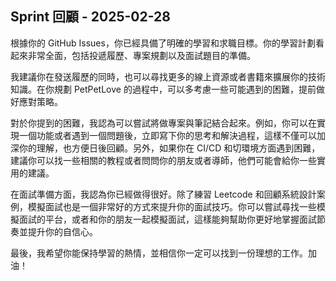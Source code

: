 ## Sprint 回顧 - 2025-02-28

根據你的 GitHub Issues，你已經具備了明確的學習和求職目標。你的學習計劃看起來非常全面，包括投遞履歷、專案規劃以及面試題目的準備。

我建議你在發送履歷的同時，也可以尋找更多的線上資源或者書籍來擴展你的技術知識。在你規劃 PetPetLove 的過程中，可以多考慮一些可能遇到的困難，提前做好應對策略。

對於你提到的困難，我認為可以嘗試將做專案與筆記結合起來。例如，你可以在實現一個功能或者遇到一個問題後，立即寫下你的思考和解決過程，這樣不僅可以加深你的理解，也方便日後回顧。另外，如果你在 CI/CD 和切環境方面遇到困難，建議你可以找一些相關的教程或者問問你的朋友或者導師，他們可能會給你一些實用的建議。

在面試準備方面，我認為你已經做得很好。除了練習 Leetcode 和回顧系統設計案例，模擬面試也是一個非常好的方式來提升你的面試技巧。你可以嘗試尋找一些模擬面試的平台，或者和你的朋友一起模擬面試，這樣能夠幫助你更好地掌握面試節奏並提升你的自信心。

最後，我希望你能保持學習的熱情，並相信你一定可以找到一份理想的工作。加油！
